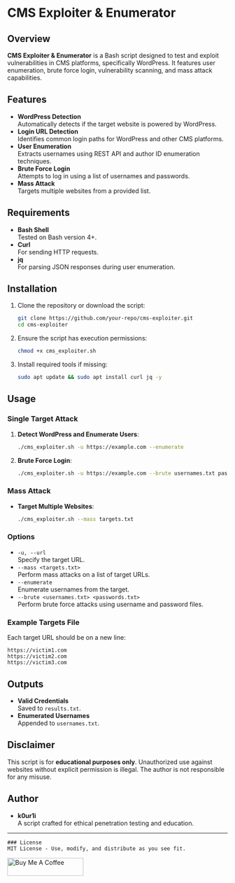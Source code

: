
# CMS Exploiter & Enumerator

## Overview
**CMS Exploiter & Enumerator** is a Bash script designed to test and exploit vulnerabilities in CMS platforms, specifically WordPress. It features user enumeration, brute force login, vulnerability scanning, and mass attack capabilities.

## Features
- **WordPress Detection**  
  Automatically detects if the target website is powered by WordPress.
- **Login URL Detection**  
  Identifies common login paths for WordPress and other CMS platforms.
- **User Enumeration**  
  Extracts usernames using REST API and author ID enumeration techniques.
- **Brute Force Login**  
  Attempts to log in using a list of usernames and passwords.
- **Mass Attack**  
  Targets multiple websites from a provided list.

## Requirements
- **Bash Shell**  
  Tested on Bash version 4+.
- **Curl**  
  For sending HTTP requests.
- **jq**  
  For parsing JSON responses during user enumeration.

## Installation
1. Clone the repository or download the script:
   ```bash
   git clone https://github.com/your-repo/cms-exploiter.git
   cd cms-exploiter
   ```
2. Ensure the script has execution permissions:
   ```bash
   chmod +x cms_exploiter.sh
   ```
3. Install required tools if missing:
   ```bash
   sudo apt update && sudo apt install curl jq -y
   ```

## Usage
### Single Target Attack
1. **Detect WordPress and Enumerate Users**:
   ```bash
   ./cms_exploiter.sh -u https://example.com --enumerate
   ```
2. **Brute Force Login**:
   ```bash
   ./cms_exploiter.sh -u https://example.com --brute usernames.txt passwords.txt
   ```

### Mass Attack
- **Target Multiple Websites**:
  ```bash
  ./cms_exploiter.sh --mass targets.txt
  ```

### Options
- `-u, --url`  
  Specify the target URL.
- `--mass <targets.txt>`  
  Perform mass attacks on a list of target URLs.
- `--enumerate`  
  Enumerate usernames from the target.
- `--brute <usernames.txt> <passwords.txt>`  
  Perform brute force attacks using username and password files.

### Example Targets File
Each target URL should be on a new line:
```
https://victim1.com
https://victim2.com
https://victim3.com
```

## Outputs
- **Valid Credentials**  
  Saved to `results.txt`.
- **Enumerated Usernames**  
  Appended to `usernames.txt`.

## Disclaimer
This script is for **educational purposes only**. Unauthorized use against websites without explicit permission is illegal. The author is not responsible for any misuse.

## Author
- **k0ur1i**  
  A script crafted for ethical penetration testing and education.  

---
```
### License
MIT License - Use, modify, and distribute as you see fit.
```
<a href="https://buymeacoffee.com/k0ur1i" target="_blank"><img src="https://cdn.buymeacoffee.com/buttons/default-orange.png" alt="Buy Me A Coffee" height="41" width="174"></a>


